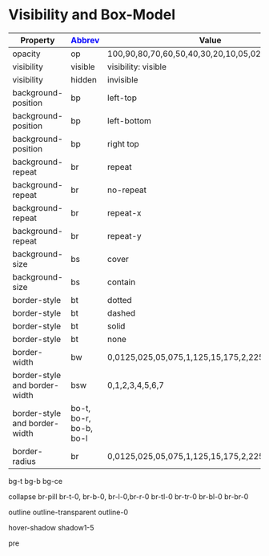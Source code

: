 # Visibility and Box-Model

| Property | <span style="color:blue">Abbrev</span>| Value | <span style="color:blue">Abbrev</span> | Units |
|----------|--------|-------|--------|------|
| opacity | op | 100,90,80,70,60,50,40,30,20,10,05,025,0 | | |
| visibility | visible | visibility: visible | | |
| visibility | hidden | invisible | | |
| background-position | bp | left-top | lt | |
| background-position | bp | left-bottom | lb | |
| background-position | bp | right top | rt	| |
| background-repeat |  br |  repeat | rp	| |
| background-repeat |  br |  no-repeat | nr	| |
| background-repeat |  br |  repeat-x | rx	| |
| background-repeat |  br |  repeat-y  | ry	| |
| background-size | bs | cover | cv | |
| background-size | bs | contain | cn | |
| border-style | bt | dotted | dotted | |
| border-style	| bt | dashed | dashed | |
| border-style	| bt | solid | solid | |
| border-style	| bt | none	| none | |
| border-width | bw | 0,0125,025,05,075,1,125,15,175,2,225,25,3,4,5,6,7 | | |
| border-style and border-width	| bsw | 0,1,2,3,4,5,6,7 | |px not rem|
| border-style and border-width	| bo-t, bo-r, bo-b, bo-l | | px not rem |
| border-radius | br | 0,0125,025,05,075,1,125,15,175,2,225,25,3,4,5,6,7 | | |


bg-t
bg-b
bg-ce

collapse
br-pill
br-t-0, br-b-0, br-l-0,br-r-0
br-tl-0
br-tr-0
br-bl-0
br-br-0

outline
outline-transparent
outline-0

hover-shadow
shadow1-5

pre

